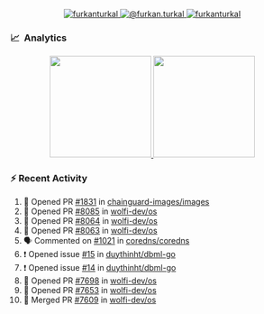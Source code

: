 <p align="center">
  <a href="https://linkedin.com/in/furkanturkal" target="blank">
    <img src="https://img.shields.io/badge/linkedin-%230077B5.svg?&style=for-the-badge&logo=linkedin&logoColor=white" alt="furkanturkal" />
  </a>
  <a href="https://medium.com/@furkan.turkal" target="blank">
    <img src="https://img.shields.io/badge/medium-%2312100E.svg?&style=for-the-badge&logo=medium&logoColor=white" alt="@furkan.turkal" />
  </a>
  <a href="https://twitter.com/furkanturkaI" target="blank">
    <img src="https://img.shields.io/badge/Twitter-1DA1F2?style=for-the-badge&logo=twitter&logoColor=white" alt="furkanturkaI" />
  </a>
</p>

### 📈 &nbsp;Analytics

<p align="center">
  <a href="https://coderstats.net/github/#Dentrax">
    <img height="180em" src="https://github-readme-stats-eight-theta.vercel.app/api?username=Dentrax&show_icons=true&theme=algolia&include_all_commits=true&count_private=true&line_height=26"/>
    <img height="180em" src="https://github-readme-stats-eight-theta.vercel.app/api/top-langs/?username=Dentrax&layout=compact&langs_count=8&theme=algolia&line_height=26"/>
  </a>
</p>

### :zap: Recent Activity

<!--START_SECTION:activity-->
1. 💪 Opened PR [#1831](https://github.com/chainguard-images/images/pull/1831) in [chainguard-images/images](https://github.com/chainguard-images/images)
2. 💪 Opened PR [#8085](https://github.com/wolfi-dev/os/pull/8085) in [wolfi-dev/os](https://github.com/wolfi-dev/os)
3. 💪 Opened PR [#8064](https://github.com/wolfi-dev/os/pull/8064) in [wolfi-dev/os](https://github.com/wolfi-dev/os)
4. 💪 Opened PR [#8063](https://github.com/wolfi-dev/os/pull/8063) in [wolfi-dev/os](https://github.com/wolfi-dev/os)
5. 🗣 Commented on [#1021](https://github.com/coredns/coredns/issues/1021#issuecomment-1793506594) in [coredns/coredns](https://github.com/coredns/coredns)
6. ❗ Opened issue [#15](https://github.com/duythinht/dbml-go/issues/15) in [duythinht/dbml-go](https://github.com/duythinht/dbml-go)
7. ❗ Opened issue [#14](https://github.com/duythinht/dbml-go/issues/14) in [duythinht/dbml-go](https://github.com/duythinht/dbml-go)
8. 💪 Opened PR [#7698](https://github.com/wolfi-dev/os/pull/7698) in [wolfi-dev/os](https://github.com/wolfi-dev/os)
9. 💪 Opened PR [#7653](https://github.com/wolfi-dev/os/pull/7653) in [wolfi-dev/os](https://github.com/wolfi-dev/os)
10. 🎉 Merged PR [#7609](https://github.com/wolfi-dev/os/pull/7609) in [wolfi-dev/os](https://github.com/wolfi-dev/os)
<!--END_SECTION:activity-->
